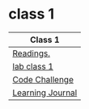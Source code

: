 # class 1

| Class 1 |
| ------- |
| [Readings.](/classes/class1/Reading.md) |
| [lab class 1](https://github.com/ibrahimfqaisi/snakes-cafe) |
| [Code Challenge](https://github.com/ibrahimfqaisi/data-structures-and-algorithms) |
| [Learning Journal](/classes/class1/Learning_Journal.md) |
